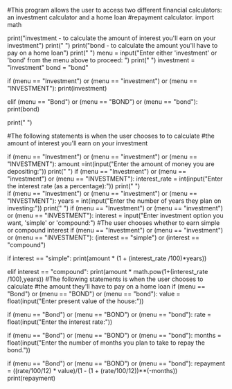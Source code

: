 #This program allows the user to access two different financial calculators: an investment calculator and a home loan
#repayment calculator.
import math

print("investment - to calculate the amount of interest you'll earn on your investment")
print(" ")
print("bond - to calculate the amount you'll have to pay on a home loan")
print(" ")
menu = input("Enter either 'investment' or 'bond' from the menu above to proceed: ")
print(" ")
investment = "investment"
bond = "bond"
  
if (menu == "Investment") or (menu == "investment") or (menu == "INVESTMENT"):
 print(investment)
 
elif (menu == "Bond") or (menu == "BOND") or (menu == "bond"):
  print(bond)
  
  print(" ")

#The following statements is when the user chooses to to calculate
#the amount of interest you'll earn on your investment

if (menu == "Investment") or (menu == "investment") or (menu == "INVESTMENT"):
 amount =int(input("Enter the amount of money you are depositing:"))
print(" ")
if (menu == "Investment") or (menu == "investment") or (menu == "INVESTMENT"):
 interest_rate = int(input("Enter the interest rate (as a percentage):"))
print(" ")  
if (menu == "Investment") or (menu == "investment") or (menu == "INVESTMENT"):
 years = int(input("Enter the number of years they plan on investing:"))
print(" ") 
if (menu == "Investment") or (menu == "investment") or (menu == "INVESTMENT"):
 interest = input("Enter investment option you want, 'simple' or 'compound:")
#The user chooses whether to earn simple or compound interest
if (menu == "Investment") or (menu == "investment") or (menu == "INVESTMENT"):
 (interest == "simple") or (interest == "compound")
 
 if interest == "simple":
   print(amount * (1 + (interest_rate /100)*years))
   
 elif interest == "compound":
  print(amount * math.pow(1+(interest_rate /100),years))
#The following statements is when the user chooses to calculate
#the amount they'll have to pay on a home loan
if (menu == "Bond") or (menu == "BOND") or (menu == "bond"):
  value = float(input("Enter present value of the house:"))
 
if (menu == "Bond") or (menu == "BOND") or (menu == "bond"):
  rate = float(input("Enter the interest rate:"))
 
if (menu == "Bond") or (menu == "BOND") or (menu == "bond"):
  months = float(input("Enter the number of months you plan to take to repay the bond."))
 
if (menu == "Bond") or (menu == "BOND") or (menu == "bond"):
 repayment = ((rate/100/12) * value)/(1 - (1 + (rate/100/12))**(-months))
 print(repayment)
